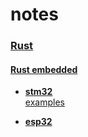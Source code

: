 # notes

### [Rust](https://github.com/a-givertzman/notes/tree/master/rust)

#### [Rust embedded](rust/embedded)
  - [**stm32**](rust/embedded/stm32/stm32.md)  
    [examples](rust/embedded/stm32/stm32.md)

  - [**esp32**](rust/embedded/esp32/esp32.md)





[ARM Cortex-M]: https://en.wikipedia.org/wiki/ARM_Cortex-M
[ARM Cortex-M Instruction sets]: https://en.wikipedia.org/wiki/ARM_Cortex-M#Instruction_sets
